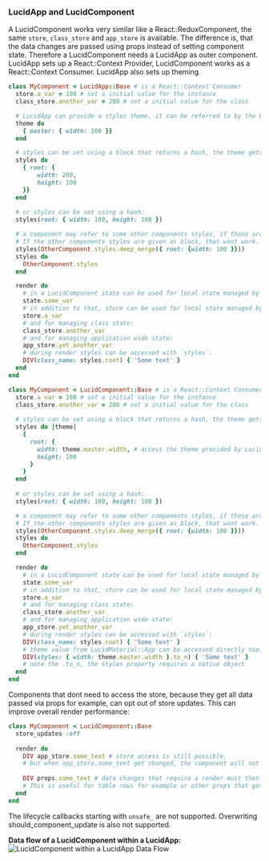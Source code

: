 ### LucidApp and LucidComponent
A LucidComponent works very similar like a React::ReduxComponent, the same `store`, `class_store` and `app_store` is available.
The difference is, that the data changes are passed using props instead of setting component state.
Therefore a LucidComponent needs a LucidApp as outer component.
LucidApp sets up a React::Context Provider, LucidComponent works as a React::Context Consumer.
LucidApp also sets up theming.

```ruby
class MyComponent < LucidApp::Base # is a React::Context Consumer
  store.a_var = 100 # set a initial value for the instance
  class_store.another_var = 200 # set a initial value for the class

  # LucidApp can provide a styles theme, it can be referred to by the LucidComponent styles DSL, see below
  theme do
    { master: { width: 200 }}
  end

  # styles can be set using a block that returns a hash, the theme gets passed to the block as hash:
  styles do 
    { root: {
        width: 200,
        height: 100
    }} 
  end
  
  # or styles can be set using a hash:
  styles(root: { width: 100, height: 100 })

  # a component may refer to some other components styles, if those are given as hash.
  # If the other components styles are given as block, that wont work.
  styles(OtherComponent.styles.deep_merge({ root: {width: 100 }}))
  styles do
    OtherComponent.styles
  end

  render do
    # in a LucidComponent state can be used for local state managed by react:
    state.some_var
    # in addition to that, store can be used for local state managed by redux:
    store.a_var
    # and for managing class state:
    class_store.another_var
    # and for managing application wide state:
    app_store.yet_another_var
    # during render styles can be accessed with `styles`.
    DIV(class_name: styles.root) { 'Some text' }
  end
end
```

```ruby
class MyComponent < LucidComponent::Base # is a React::Context Consumer
  store.a_var = 100 # set a initial value for the instance
  class_store.another_var = 200 # set a initial value for the class
  
  # styles can be set using a block that returns a hash, the theme gets passed to the block:
  styles do |theme|
    {
      root: {
        width: theme.master.width, # access the theme provided by LucidApp
        height: 100
      }
    } 
  end
  
  # or styles can be set using a hash:
  styles(root: { width: 100, height: 100 })

  # a component may refer to some other components styles, if those are given as hash.
  # If the other components styles are given as block, that wont work.
  styles(OtherComponent.styles.deep_merge({ root: {width: 100 }}))
  styles do
    OtherComponent.styles
  end

  render do
    # in a LucidComponent state can be used for local state managed by react:
    state.some_var
    # in addition to that, store can be used for local state managed by redux:
    store.a_var
    # and for managing class state:
    class_store.another_var
    # and for managing application wide state:
    app_store.yet_another_var
    # during render styles can be accessed with `styles`:
    DIV(class_name: styles.root) { 'Some text' }
    # theme value from LucidMaterial::App can be accessed directly too:
    DIV(styles: { width: theme.master.width }.to_n) { 'Some text' }
    # note the .to_n, the styles property requires a native object
  end
end
```

Components that dont need to access the store, because they get all data passed via props for example, can opt out of store updates.
This can improve overall render performance:
```ruby
class MyComponent < LucidComponent::Base
  store_updates :off
  
  render do
    DIV app_store.some_text # store access is still possible,
    # but when app_store.some_text get changed, the component will not render
    
    DIV props.some_text # data changes that require a render must then be passed in props.
    # This is useful for table rows for example or other props that get all data in props. 
  end
end
```
The lifecycle callbacks starting with `unsafe_` are not supported.
Overwriting should_component_update is also not supported.

**Data flow of a LucidComponent within a LucidApp:**
![LucidComponent within a LucidApp Data Flow](https://raw.githubusercontent.com/isomorfeus/isomorfeus-react/master/images/data_flow_lucid_component.png)
